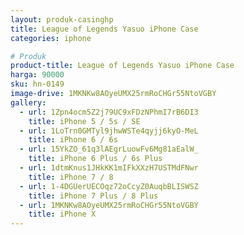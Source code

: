 ```yaml
---
layout: produk-casinghp
title: League of Legends Yasuo iPhone Case
categories: iphone

# Produk
product-title: League of Legends Yasuo iPhone Case
harga: 90000
sku: hn-0149
image-drive: 1MKNKw8AOyeUMX25rmRoCHGr55NtoVGBY
gallery:
  - url: 1Zpn4ocm5Z2j79UC9xFDzNPhmI7rB6DI3
    title: iPhone 5 / 5s / SE
  - url: 1LoTrn0GMTyl9jhwWSTe4qyjj6kyO-MeL
    title: iPhone 6 / 6s
  - url: 15YkZO_61q3lAEgrLuowFv6Mg81aEalW_
    title: iPhone 6 Plus / 6s Plus
  - url: 1dtmKnus1JHkKK1mIFkXXzH7USTMdFNwr
    title: iPhone 7 / 8
  - url: 1-4DGUerUECOqz72oCcyZ0AuqbBLISWSZ
    title: iPhone 7 Plus / 8 Plus
  - url: 1MKNKw8AOyeUMX25rmRoCHGr55NtoVGBY
    title: iPhone X
---
```


